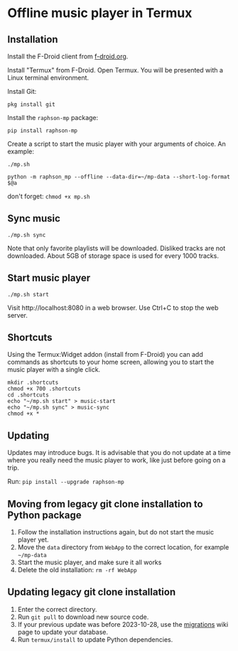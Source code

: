 # Offline music player in Termux

## Installation

Install the F-Droid client from [f-droid.org](https://f-droid.org/F-Droid.apk).

Install "Termux" from F-Droid. Open Termux. You will be presented with a Linux terminal environment.

Install Git:
```
pkg install git
```

Install the `raphson-mp` package:
```
pip install raphson-mp
```

Create a script to start the music player with your arguments of choice. An example:

`./mp.sh`
```
python -m raphson_mp --offline --data-dir=~/mp-data --short-log-format $@a
```

don't forget: `chmod +x mp.sh`

## Sync music
```
./mp.sh sync
```

Note that only favorite playlists will be downloaded. Disliked tracks are not downloaded. About 5GB of storage space is used for every 1000 tracks.

## Start music player
```
./mp.sh start
```

Visit http://localhost:8080 in a web browser. Use Ctrl+C to stop the web server.

## Shortcuts

Using the Termux:Widget addon (install from F-Droid) you can add commands as shortcuts to your home screen, allowing you to start the music player with a single click.

```
mkdir .shortcuts
chmod +x 700 .shortcuts
cd .shortcuts
echo "~/mp.sh start" > music-start
echo "~/mp.sh sync" > music-sync
chmod +x *
```

## Updating

Updates may introduce bugs. It is advisable that you do not update at a time where you really need the music player to work, like just before going on a trip.

Run: `pip install --upgrade raphson-mp`

## Moving from legacy git clone installation to Python package

1. Follow the installation instructions again, but do not start the music player yet.
2. Move the `data` directory from `WebApp` to the correct location, for example `~/mp-data`
3. Start the music player, and make sure it all works
4. Delete the old installation: `rm -rf WebApp`

## Updating legacy git clone installation

1. Enter the correct directory.
2. Run `git pull` to download new source code.
3. If your previous update was before 2023-10-28, use the [migrations](./migrations.md) wiki page to update your database.
4. Run `termux/install` to update Python dependencies.
